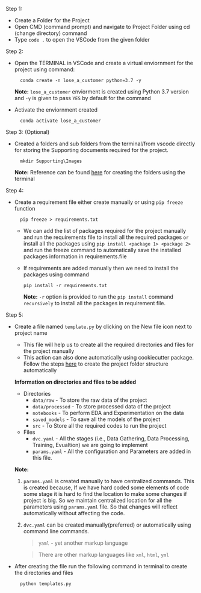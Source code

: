 Step 1:

- Create a Folder for the Project
- Open CMD (command prompt) and navigate to Project Folder using cd (change directory) command
- Type `code .` to open the VSCode from the given folder

Step 2:

- Open the TERMINAL in VSCode and create a virtual enviornment for the project using command:

        conda create -n lose_a_customer python=3.7 -y

  **Note:** `lose_a_customer` enviorment is created using Python 3.7 version and `-y` is given to pass `YES` by default for the command

- Activate the enviornment created

        conda activate lose_a_customer

Step 3: (Optional)

- Created a folders and sub folders from the terminal/from vscode directly for storing the Supporting documents required for the project.

        mkdir Supporting\Images

  **Note:** Reference can be found [here](https://www.windows-commandline.com/create-directory-command-line/) for creating the folders using the terminal

Step 4:

- Create a requirement file either create manually or using `pip freeze` function

        pip freeze > requirements.txt

  - We can add the list of packages required for the project manually and run the requirements file to install all the required packages `or` install all the packages using `pip install <package 1> <package 2>` and run the freeze command to automatically save the installed packages information in requirements.file

  - If requirements are added manually then we need to install the packages using command

        pip install -r requirements.txt

    **Note:** `-r` option is provided to run the `pip install` command `recursively` to install all the packages in requirement file.

Step 5:

- Create a file named `template.py` by clicking on the New file icon next to project name

  - This file will help us to create all the required directories and files for the project manually
  - This action can also done automatically using cookiecutter package. Follow the steps [here](https://drivendata.github.io/cookiecutter-data-science/) to create the project folder structure automatically

  **Information on directories and files to be added**

  - Directories
    - `data/raw` - To store the raw data of the project
    - `data/processed` - To store processed data of the project
    - `notebooks` - To perform EDA and Experimentation on the data
    - `saved_models` - To save all the models of the project
    - `src` - To Store all the required codes to run the project
  - Files
    - `dvc.yaml` - All the stages (i.e., Data Gathering, Data Processing, Training, Evualtion) we are going to implement
    - `params.yaml` - All the configuration and Parameters are added in this file.

  **Note:**

  1. `params.yaml` is created manually to have centralized commands. This is created because, If we have hard coded some elements of code some stage it is hard to find the location to make some changes if project is big. So we maintain centralized location for all the parameters using `params.yaml` file. So that changes will reflect automatically without affecting the code.
  2. `dvc.yaml` can be created manually(preferred) or automatically using command line commands.

     > `yaml` - yet another markup language

     > There are other markup languages like `xml`, `html`, `yml`

- After creating the file run the following command in terminal to create the directories and files

        python templates.py

